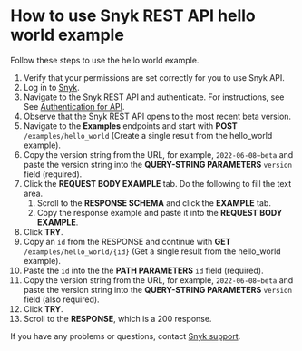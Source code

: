 # How to use Snyk REST API hello world example

Follow these steps to use the hello world example.

1. Verify that your permissions are set correctly for you to use Snyk API.
2. Log in to [Snyk](https://snyk.io/).
3. Navigate to the Snyk REST API and authenticate. For instructions, see See [Authentication for API](../authentication-for-api.md).
4. Observe that the Snyk REST API opens to the most recent beta version.
5. Navigate to the **Examples** endpoints and start with **POST** `/examples/hello_world` (Create a single result from the hello\_world example).
6. Copy the version string from the URL, for example, `2022-06-08~beta` and paste the version string into the **QUERY-STRING PARAMETERS** `version` field (required).
7. Click the **REQUEST BODY EXAMPLE** tab. Do the following to fill the text area.
   1. Scroll to the **RESPONSE SCHEMA** and click the **EXAMPLE** tab.
   2. Copy the response example and paste it into the **REQUEST BODY EXAMPLE**.
8. Click **TRY**.
9. Copy an `id` from the RESPONSE and continue with **GET** `/examples/hello_world/{id}` (Get a single result from the hello\_world example).
10. Paste the `id` into the the **PATH PARAMETERS** `id` field (required).
11. Copy the version string from the URL, for example, `2022-06-08~beta` and paste the version string into the **QUERY-STRING PARAMETERS** `version` field (also required).
12. Click **TRY**.
13. Scroll to the **RESPONSE**, which is a 200 response.

If you have any problems or questions, contact [Snyk support](https://support.snyk.io/hc/en-us/requests/new).
